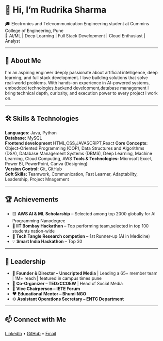 # 👋 Hi, I’m Rudrika Sharma

🎓 Electronics and Telecommunication Engineering student at Cummins College of Engineering, Pune  
🤖 AI/ML | Deep Learning | Full Stack Development | Cloud Enthusiast | Analyst

---

## 🚀 About Me

I'm an aspiring  engineer deeply passionate about artificial intelligence, deep learning, and full stack development. I love building solutions that solve real-world problems.
With hands-on experience in AI-powered systems, embedded technologies,backend development,database management I bring technical depth, curiosity, and execution power to every project I work on.

---

## 🛠️ Skills & Technologies

**Languages:** Java, Python  
**Database:** MySQL  
**Frontend development** HTML,CSS,JAVASCRIPT,React
**Core Concepts:** Object-Oriented Programming (OOP), Data Structures and Algorithms (DSA), Database Management Systems (DBMS), Deep Learning, Machine Learning, Cloud Computing, AWS 
**Tools & Technologies:** Microsoft Excel, Power BI, PowerPoint, Canva (Designing)  
**Version Control:** Git, GitHub  
**Soft Skills:** Teamwork, Communication, Fast Learner, Adaptability, Leadership, Project Mnagement


---

## 🏆 Achievements

- 🟨 **AWS AI & ML Scholarship** – Selected among top 2000 globally for AI Programming Nanodegree  
- 🥉 **IIT Bombay Hackathon** – Top performing team,selected in top 100 students nation-wide
- 🥈 **Tech Tangle Research competion** – 1st Runner-up (AI in Medicine) 
- 💡 **Smart India Hackathon** – Top 30 

---

## 👥 Leadership

- 🎥 **Founder & Director – Unscripted Media** | Leading a 65+ member team | 1M+ reach | featured in campus times pune
- 🎤 **Co-Organizer – TEDxCCOEW** | Head of Social Media  
- 📡 **Vice Chairperson – IETE Forum**  
- ❤️ **Educational Mentor – Bhumi NGO**  
- ⚙️ **Assistant Operations Secretary – ENTC Department**

---

## 📫 Connect with Me

[LinkedIn](https://www.linkedin.com/in/rudrika-sharma-514490271) • [GitHub](https://github.com/rudrikasharma15) • [Email](mailto:rudrikasharma1503@gmail.com)

